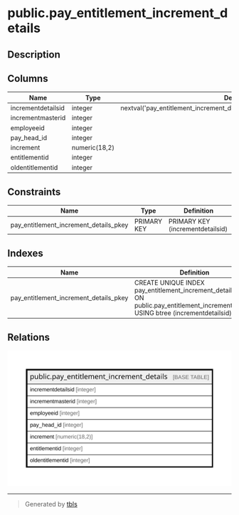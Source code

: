 # public.pay_entitlement_increment_details

## Description

## Columns

| Name | Type | Default | Nullable | Children | Parents | Comment |
| ---- | ---- | ------- | -------- | -------- | ------- | ------- |
| incrementdetailsid | integer | nextval('pay_entitlement_increment_details_incrementdetailsid_seq'::regclass) | false |  |  |  |
| incrementmasterid | integer |  | true |  |  |  |
| employeeid | integer |  | true |  |  |  |
| pay_head_id | integer |  | true |  |  |  |
| increment | numeric(18,2) |  | true |  |  |  |
| entitlementid | integer |  | true |  |  |  |
| oldentitlementid | integer |  | true |  |  |  |

## Constraints

| Name | Type | Definition |
| ---- | ---- | ---------- |
| pay_entitlement_increment_details_pkey | PRIMARY KEY | PRIMARY KEY (incrementdetailsid) |

## Indexes

| Name | Definition |
| ---- | ---------- |
| pay_entitlement_increment_details_pkey | CREATE UNIQUE INDEX pay_entitlement_increment_details_pkey ON public.pay_entitlement_increment_details USING btree (incrementdetailsid) |

## Relations

![er](public.pay_entitlement_increment_details.svg)

---

> Generated by [tbls](https://github.com/k1LoW/tbls)
